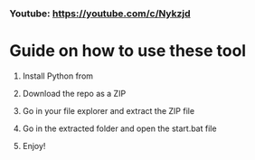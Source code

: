 ### Youtube: https://youtube.com/c/Nykzjd ###
      
# Guide on how to use these tool    
            
1. Install Python from   
   
2. Download the repo as a ZIP       
    
3. Go in your file explorer and extract the ZIP file   
        
4. Go in the extracted folder and open the start.bat file         
     
5. Enjoy!        